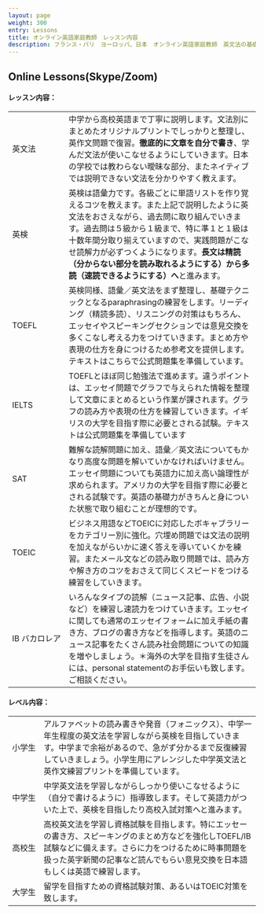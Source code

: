 ```yaml
---
layout: page
weight: 300
entry: Lessons
title: オンライン英語家庭教師　レッスン内容
description: フランス・パリ　ヨーロッパ、日本　オンライン英語家庭教師　英文法の基礎から応用まで分かりやすく説明致します。TOEFL/IB/SAT/IELTS/英検5級から1級まで各資格試験の対策も経験豊富。
---
```


## Online Lessons(Skype/Zoom)

<h4>レッスン内容：</h4>

<table>
<tr>
<td nowrap>英文法</td>
<td>中学から高校英語まで丁寧に説明します。文法別にまとめたオリジナルプリントでしっかりと整理し、英作文問題で復習。<strong>徹底的に文章を自分で書き</strong>、学んだ文法が使いこなせるようにしていきます。日本の学校では教わらない曖昧な部分、またネイティブでは説明できない文法を分かりやすく教えます。</td>
</tr>
<tr>
<td nowrap>英検</td>
<td>英検は語彙力です。各級ごとに単語リストを作り覚えるコツを教えます。また上記で説明したように英文法をおさえながら、過去問に取り組んでいきます。過去問は５級から１級まで、特に準１と１級は十数年間分取り揃えていますので、実践問題がこなせ読解力が必ずつくようになります。<strong>長文は精読（分からない部分を読み取れるようにする）から多読（速読できるようにする）へ</strong>と進みます。</td>
</tr>
<tr>
<td nowrap>TOEFL</td>
<td>英検同様、語彙／英文法をまず整理し、基礎テクニックとなるparaphrasingの練習をします。リーディング（精読多読）、リスニングの対策はもちろん、エッセイやスピーキングセクションでは意見交換を多くこなし考える力をつけていきます。まとめ方や表現の仕方を身につけるため参考文を提供します。テキストはこちらで公式問題集を準備しています。</td>
</tr>
<tr>
<td nowrap>IELTS</td>
<td>TOEFLとほぼ同じ勉強法で進めます。違うポイントは、エッセイ問題でグラフで与えられた情報を整理して文章にまとめるという作業が課されます。グラフの読み方や表現の仕方を練習していきます。イギリスの大学を目指す際に必要とされる試験。テキストは公式問題集を準備しています</td>
</tr>
<tr>
<td nowrap>SAT</td>
<td>難解な読解問題に加え、語彙／英文法についてもかなり高度な問題を解いていかなければいけません。エッセイ問題についても英語力に加え高い論理性が求められます。アメリカの大学を目指す際に必要とされる試験です。英語の基礎力がきちんと身についた状態で取り組むことが理想的です。</td>
</tr>
 <tr>
<td nowrap>TOEIC</td>
<td>ビジネス用語などTOEICに対応したボキャブラリーをカテゴリー別に強化。穴埋め問題では文法の説明を加えながらいかに速く答えを導いていくかを練習。またメール文などの読み取り問題では、読み方や解き方のコツをおさえて同じくスピードをつける練習をしていきます。</td>
</tr>
<tr>
<td nowrap>IB バカロレア</td>
<td>いろんなタイプの読解（ニュース記事、広告、小説など）を練習し速読力をつけていきます。エッセイに関しても通常のエッセイフォームに加え手紙の書き方、ブログの書き方などを指導します。英語のニュース記事をたくさん読み社会問題についての知識を増やしましょう。＊海外の大学を目指す生徒さんには、personal statementのお手伝いも致します。ご相談ください。</td>
</tr>
</table>


<h4>レベル内容：</h4>

<table>
<tr>
<td nowrap>小学生 </td>
<td>アルファベットの読み書きや発音（フォニックス）、中学一年生程度の英文法を学習しながら英検を目指していきます。中学まで余裕があるので、急がず分かるまで反復練習していきましょう。小学生用にアレンジした中学英文法と英作文練習プリントを準備しています。</td>
</tr>
<tr>
<td nowrap>中学生</td>
<td>中学英文法を学習しながらしっかり使いこなせるように（自分で書けるように）指導致します。そして英語力がついた上で、英検を目指したり高校入試対策へと進みます。 </td>
</tr>
<tr>
<td nowrap>高校生</td>
<td>高校英文法を学習し資格試験を目指します。特にエッセーの書き方、スピーキングのまとめ方などを強化しTOEFL/IB試験などに備えます。さらに力をつけるために時事問題を扱った英字新聞の記事など読んでもらい意見交換を日本語もしくは英語で練習します。</td>
</tr>
 <tr>
<td nowrap>大学生</td>
<td>留学を目指すための資格試験対策、あるいはTOEIC対策を致します。</td>
</tr>
</table> 
